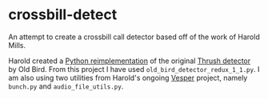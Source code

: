 # crossbill-detect

An attempt to create a crossbill call detector based off of the work of Harold Mills.

Harold created a [Python reimplementation](https://github.com/HaroldMills/Vesper/tree/master/vesper/old_bird) of the original [Thrush detector](http://www.oldbird.org/Thrush.htm) by Old Bird. From this project I have used `old_bird_detector_redux_1_1.py`. I am also using two utilities from Harold's ongoing [Vesper](https://github.com/HaroldMills/Vesper) project, namely `bunch.py` and `audio_file_utils.py`.
